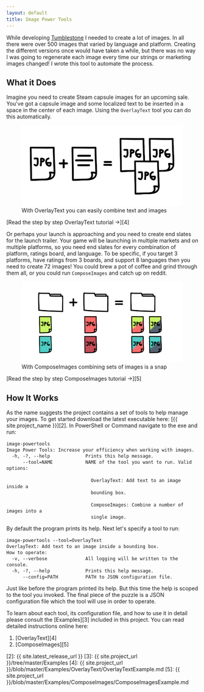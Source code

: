 ```yaml
---
layout: default
title: Image Power Tools
---
```

While developing [Tumblestone][1] I needed to create a lot of images. In all there were over 500 images that varied by language and platform. Creating the different versions once would have taken a while, but there was no way I was going to regenerate each image every time our strings or marketing images changed! I wrote this tool to automate the process.

What it Does
---
Imagine you need to create Steam capsule images for an upcoming sale. You've got a capsule image and some localized text to be inserted in a space in the center of each image. Using the `OverlayText` tool you can do this automatically.
<figure>
    <img src="img/overlaytext-example.png" />
    <figcaption>With OverlayText you can easily combine text and images</figcaption>
</figure>

[Read the step by step OverlayText tutorial →][4]

Or perhaps your launch is approaching and you need to create end slates for the launch trailer. Your game will be launching in multiple markets and on multiple platforms, so you need end slates for every combination of platform, ratings board, and language. To be specific, if you target 3 platforms, have ratings from 3 boards, and support 8 languages then you need to create 72 images! You could brew a pot of coffee and grind through them all, or you could run `ComposeImages` and catch up on reddit.
<figure>
    <img src="img/composeimages-example.png" />
    <figcaption>With ComposeImages combining sets of images is a snap</figcaption>
</figure>

[Read the step by step ComposeImages tutorial →][5]

How It Works
---
As the name suggests the project contains a set of tools to help manage your images. To get started download the latest executable here: [{{ site.project_name }}][2]. In PowerShell or Command navigate to the exe and run:

    image-powertools
    Image Power Tools: Increase your efficiency when working with images.
      -h, -?, --help             Prints this help message.
          --tool=NAME            NAME of the tool you want to run. Valid options:

                                   OverlayText: Add text to an image inside a
                                   bounding box.

                                   ComposeImages: Combine a number of images into a
                                   single image.


By default the program prints its help. Next let's specify a tool to run:

    image-powertools --tool=OverlayText
    OverlayText: Add text to an image inside a bounding box.
    How to operate:
      -v, --verbose              All logging will be written to the console.
      -h, -?, --help             Prints this help message.
          --config=PATH          PATH to JSON configuration file.

Just like before the program printed its help. But this time the help is scoped to the tool you invoked. The final piece of the puzzle is a JSON configuration file which the tool will use in order to operate.

To learn about each tool, its configuration file, and how to use it in detail please consult the [Examples][3] included in this project. You can read detailed instructions online here:

  1. [OverlayText][4]
  1. [ComposeImages][5]

[1]: http://tumblestonegame.com
[2]: {{ site.latest_release_url }}
[3]: {{ site.project_url }}/tree/master/Examples
[4]: {{ site.project_url }}/blob/master/Examples/OverlayText/OverlayTextExample.md
[5]: {{ site.project_url }}/blob/master/Examples/ComposeImages/ComposeImagesExample.md